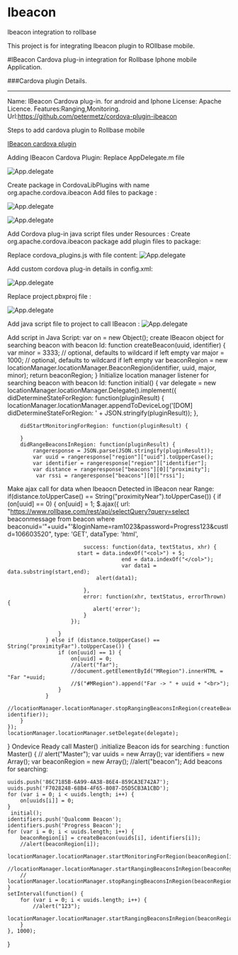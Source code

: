 Ibeacon
=======

Ibeacon integration to rollbase

This project is for integrating Ibeacon plugin to ROllbase mobile.

#IBeacon Cardova plug-in integration for  Rollbase Iphone mobile Application.  

###Cardova plugin Details.
*****
Name: IBeacon Cardova plug-in. for android and Iphone
License: Apache Licence.
Features:Ranging,Monitoring.
Url:https://github.com/petermetz/cordova-plugin-ibeacon

Steps to add cardova plugin to Rollbase mobile

[IBeacon cardova plugin](https://www.dropbox.com/s/1usu5bpsuw21e3m/customCardova%20plugin.docx?dl=0)

Adding IBeacon Cardova Plugin:
Replace AppDelegate.m file

![App.delegate](https://github.com/ramesh6589/Images/blob/master/Capture.PNG)
 
 Create package in CordovaLibPlugins with name org.apache.cordova.ibeacon Add files to package :
         
![App.delegate](https://github.com/ramesh6589/Images/blob/master/Capture2.PNG)

![App.delegate](https://github.com/ramesh6589/Images/blob/master/Capture6.PNG)



Add Cordova plug-in java script files  under Resources :
Create org.apache.cordova.ibeacon package add plugin files to package:
     
Replace cordova_plugins.js with file content:
![App.delegate](https://github.com/ramesh6589/Images/blob/master/Capture12.PNG)
 


Add custom cordova plug-in details in config.xml:

![App.delegate](https://github.com/ramesh6589/Images/blob/master/Capture13.PNG)
   

Replace project.pbxproj file :
 
![App.delegate](https://github.com/ramesh6589/Images/blob/master/Capture14.PNG)
 
Add java script file to project to call IBeacon :
 ![App.delegate](https://github.com/ramesh6589/Images/blob/master/Capture15.PNG)
 
Add script in Java Script:
var on = new Object();
create IBeacon object for searching beacon with beacon Id: 
function createBeacon(uuid, identifier) {
    var minor = 3333; // optional, defaults to wildcard if left empty
    var major = 1000; // optional, defaults to wildcard if left empty
    var beaconRegion = new locationManager.locationManager.BeaconRegion(identifier, uuid, major, minor);
    return beaconRegion;
}
Initialize location manager listener for searching beacon with beacon Id: 
function initial() {
    var delegate = new locationManager.locationManager.Delegate().implement({
        didDetermineStateForRegion: function(pluginResult) {
            locationManager.locationManager.appendToDeviceLog('[DOM] didDetermineStateForRegion: ' + JSON.stringify(pluginResult));
        },
        
        didStartMonitoringForRegion: function(pluginResult) {
           
        }
        didRangeBeaconsInRegion: function(pluginResult) {
            rangeresponse = JSON.parse(JSON.stringify(pluginResult));
            var uuid = rangeresponse["region"]["uuid"].toUpperCase();
            var identifier = rangeresponse["region"]["identifier"];
            var distance = rangeresponse["beacons"][0]["proximity"];
             var rssi = rangeresponse["beacons"][0]["rssi"];
Make ajax call for data when Ibeaocn Detected in IBeacon near Range: 
           if(distance.toUpperCase() == String("proximityNear").toUpperCase()) {
					if (on[uuid] == 0) {
						on[uuid] = 1;
						                        $.ajax({
                            url: "https://www.rollbase.com/rest/api/selectQuery?query=select beaconmessage from beacon where beaconuid='"+uuid+"'&loginName=ram1023&password=Progress123&custId=106603520",
                            type: 'GET',
                            dataType: 'html',
                           
                            success: function(data, textStatus, xhr) {
                          start = data.indexOf("<col>") + 5;
    									end = data.indexOf("</col>");
    									var data1 = data.substring(start,end);
                                alert(data1);
                                
                            },
                            error: function(xhr, textStatus, errorThrown) {
                               alert('error');
                            }
                        });
						
					}
				} else if (distance.toUpperCase() == String("proximityFar").toUpperCase()) {
					if (on[uuid] == 1) {
						on[uuid] = 0;
                        //alert("far");
						//document.getElementById("MRegion").innerHTML = "Far "+uuid;
						//$("#MRegion").append("Far -> " + uuid + "<br>");
					}
				}
            //locationManager.locationManager.stopRangingBeaconsInRegion(createBeacon(uuid, identifier));
        }
    });
    locationManager.locationManager.setDelegate(delegate);
}
Ondevice Ready call Master() .initialize Beacon ids for searching  : 
function Master() {
   // alert("Master");
    var uuids = new Array();
    var identifiers = new Array();
    var beaconRegion = new Array();
    //alert("beacon");
Add beacons for searching: 

    uuids.push('86C7185B-6A99-4A38-86E4-859CA3E742A7');
    uuids.push('F7028248-68B4-4F65-8087-D5D5CB3A1CBD');
    for (var i = 0; i < uuids.length; i++) {
        on[uuids[i]] = 0;
    }
     initial();
    identifiers.push('Qualcomm Beacon');
    identifiers.push('Progress Beacon');
    for (var i = 0; i < uuids.length; i++) {
        beaconRegion[i] = createBeacon(uuids[i], identifiers[i]);
        //alert(beaconRegion[i]);
        locationManager.locationManager.startMonitoringForRegion(beaconRegion[i]);
        //locationManager.locationManager.startRangingBeaconsInRegion(beaconRegion[i]);
        //	locationManager.locationManager.stopRangingBeaconsInRegion(beaconRegion[i]);	
    }
    setInterval(function() {
        for (var i = 0; i < uuids.length; i++) {
            //alert("123");
            locationManager.locationManager.startRangingBeaconsInRegion(beaconRegion[i]);
        }
    }, 1000);
}
